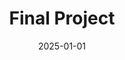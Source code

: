 ---
title: Final Project
linkTitle: Final Project
date: 2025-01-01
type: book
weight: 90
course_module: "true"
--- 